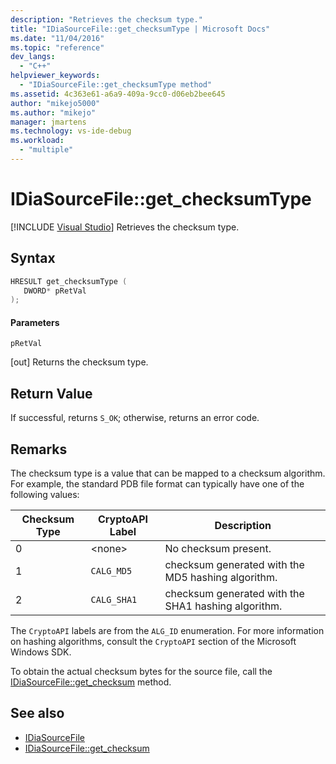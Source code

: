 ```yaml
---
description: "Retrieves the checksum type."
title: "IDiaSourceFile::get_checksumType | Microsoft Docs"
ms.date: "11/04/2016"
ms.topic: "reference"
dev_langs:
  - "C++"
helpviewer_keywords:
  - "IDiaSourceFile::get_checksumType method"
ms.assetid: 4c363e61-a6a9-409a-9cc0-d06eb2bee645
author: "mikejo5000"
ms.author: "mikejo"
manager: jmartens
ms.technology: vs-ide-debug
ms.workload:
  - "multiple"
---
```

# IDiaSourceFile::get_checksumType

 [!INCLUDE [Visual Studio](~/includes/applies-to-version/vs-windows-only.md)]
Retrieves the checksum type.

## Syntax

```C++
HRESULT get_checksumType ( 
   DWORD* pRetVal
);
```

#### Parameters
 `pRetVal`

[out] Returns the checksum type.

## Return Value
 If successful, returns `S_OK`; otherwise, returns an error code.

## Remarks
 The checksum type is a value that can be mapped to a checksum algorithm. For example, the standard PDB file format can typically have one of the following values:

|Checksum Type|CryptoAPI Label|Description|
|-------------------|---------------------|-----------------|
|0|\<none>|No checksum present.|
|1|`CALG_MD5`|checksum generated with the MD5 hashing algorithm.|
|2|`CALG_SHA1`|checksum generated with the SHA1 hashing algorithm.|

 The `CryptoAPI` labels are from the `ALG_ID` enumeration. For more information on hashing algorithms, consult the `CryptoAPI` section of the Microsoft Windows SDK.

 To obtain the actual checksum bytes for the source file, call the [IDiaSourceFile::get_checksum](../../debugger/debug-interface-access/idiasourcefile-get-checksum.md) method.

## See also
- [IDiaSourceFile](../../debugger/debug-interface-access/idiasourcefile.md)
- [IDiaSourceFile::get_checksum](../../debugger/debug-interface-access/idiasourcefile-get-checksum.md)
